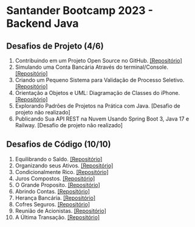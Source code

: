 # Santander Bootcamp 2023 - Backend Java
## Desafios de Projeto (4/6)
1. Contribuindo em um Projeto Open Source no GitHub. [[Repositório]](https://github.com/bluee-bluue/dio-lab-open-source)
2. Simulando uma Conta Bancária Através do terminal/Console. [[Repositório]](https://github.com/bluee-bluue/BackendJava_Santander/tree/main/Desafios%20de%20Projeto/src/SimulandoUmaContaBancaria)
3. Criando um Pequeno Sistema para Validação de Processo Seletivo. [[Repositório]](https://github.com/bluee-bluue/BackendJava_Santander/tree/main/Desafios%20de%20Projeto/src/SistemaParaValidacaoDeProcessoSeletivo/)
4. Orientação a Objetos e UML: Diagramação de Classes do iPhone. [[Repositório]](https://github.com/bluee-bluue/BackendJava_Santander/tree/main/Desafios%20de%20Projeto/src/DiagramacaoDeClassesDoIphone/)
5. Explorando Padrões de Projetos na Prática com Java. [Desafio de projeto não realizado]
6. Publicando Sua API REST na Nuvem Usando Spring Boot 3, Java 17 e Railway. [Desafio de projeto não realizado]

## Desafios de Código (10/10)
1. Equilibrando o Saldo. [[Repositório]](https://github.com/bluee-bluue/BackendJava_Santander/tree/main/Desafios%20de%20Codigo/src/EquilibrandoOSaldo/)
2. Organizando seus Ativos. [[Repositório]](https://github.com/bluee-bluue/BackendJava_Santander/tree/main/Desafios%20de%20Codigo/src/OrganizandoSeusAtivos/)
3. Condicionalmente Rico. [[Repositório]](https://github.com/bluee-bluue/BackendJava_Santander/tree/main/Desafios%20de%20Codigo/src/CondicionalmenteRico/)
4. Juros Compostos. [[Repositório]](https://github.com/bluee-bluue/BackendJava_Santander/tree/main/Desafios%20de%20Codigo/src/JurosCompostos/)
5. O Grande Proposito. [[Repositório]](https://github.com/bluee-bluue/BackendJava_Santander/tree/main/Desafios%20de%20Codigo/src/OGrandeProposito/)
6. Abrindo Contas. [[Repositório]](https://github.com/bluee-bluue/BackendJava_Santander/tree/main/Desafios%20de%20Codigo/src/AbrindoContas/)
7. Herança Bancária. [[Repositório]](https://github.com/bluee-bluue/BackendJava_Santander/tree/main/Desafios%20de%20Codigo/src/HerancaBancaria/)
8. Cofres Seguros. [[Repositório]](https://github.com/bluee-bluue/BackendJava_Santander/tree/main/Desafios%20de%20Codigo/src/CofresSeguros/)
9. Reunião de Acionistas. [[Repositório]](https://github.com/bluee-bluue/BackendJava_Santander/tree/main/Desafios%20de%20Codigo/src/ReuniaoDeAcionistas/)
10. A Última Transação. [[Repositório]](https://github.com/bluee-bluue/BackendJava_Santander/tree/main/Desafios%20de%20Codigo/src/AUltimaTransacao/)